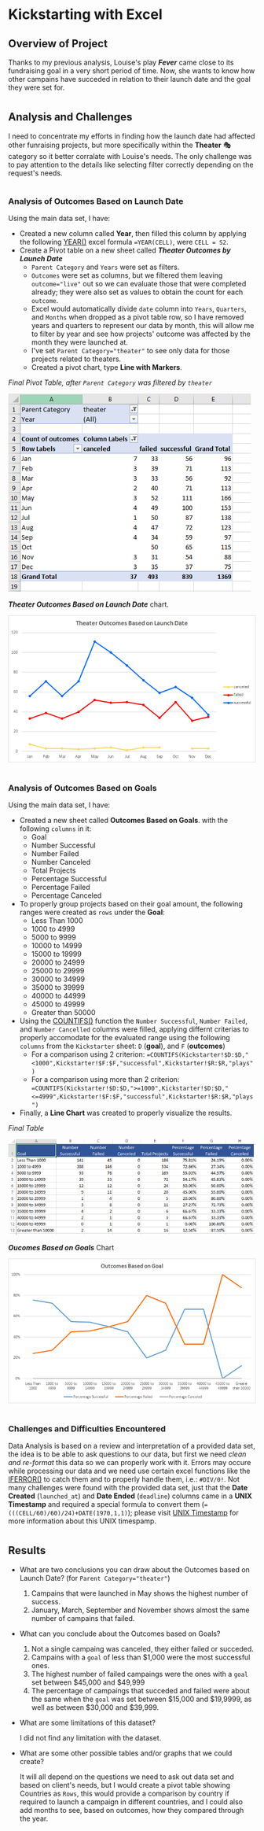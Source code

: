 # Kickstarting with Excel

## Overview of Project
Thanks to my previous analysis, Louise's play ***Fever*** came close to its fundraising goal in a very short period of time. Now, she wants to know how other campains have succeded in relation to their launch date and the goal they were set for.
#
## Analysis and Challenges
I need to concentrate my efforts in finding how the launch date had affected other funraising projects, but more specifically within the __Theater__ :performing_arts: category so it better corralate with Louise's needs. The only challenge was to pay attention to the details like selecting filter correctly depending on the request's needs.
#
### Analysis of Outcomes Based on Launch Date
Using the main data set, I have:
- Created a new column called __Year__, then filled this column by applying the following [YEAR()](https://support.microsoft.com/en-us/office/year-function-c64f017a-1354-490d-981f-578e8ec8d3b9) excel formula `=YEAR(CELL)`, were `CELL = S2`.
- Create a Pivot table on a new sheet called ***Theater Outcomes by Launch Date***
    - `Parent Category` and `Years` were set as filters.
    - `Outcomes` were set as columns, but we filtered them leaving `outcome="live"` out so we can evaluate those that were completed already; they were also set as values to obtain the count for each `outcome`.
    - Excel would automatically divide `date` column into `Years`, `Quarters`, and `Months` when dropped as a pivot table row, so I have removed years and quarters to represent our data by month, this will allow me to filter by year and see how projects' outcome was affected by the month they were launched at.
    - I've set `Parent Category="theater"` to see only data for those projects related to theaters.
    - Created a pivot chart, type __Line with Markers__.

*Final Pivot Table, after `Parent Category` was filtered by `theater`*

![The Pivot Table looks like this](/Resources/PivotTable.png)

***Theater Outcomes Based on Launch Date*** chart.

![Theater Outcomes Based on Launch Date Chart](/Resources/Theater_Outcomes_vs_Launch.png)
#
### Analysis of Outcomes Based on Goals
Using the main data set, I have:
- Created a new sheet called __Outcomes Based on Goals__. with the following `columns` in it:
    - Goal
    - Number Successful
    - Number Failed
    - Number Canceled
    - Total Projects
    - Percentage Successful
    - Percentage Failed
    - Percentage Canceled
- To properly group projects based on their goal amount, the following ranges were created as `rows` under the __Goal__:
    - Less Than 1000
    - 1000 to 4999
    - 5000 to 9999
    - 10000 to 14999
    - 15000 to 19999
    - 20000 to 24999
    - 25000 to 29999
    - 30000 to 34999
    - 35000 to 39999
    - 40000 to 44999
    - 45000 to 49999
    - Greater than 50000
- Using the [COUNTIFS()](https://support.microsoft.com/en-us/office/countifs-function-dda3dc6e-f74e-4aee-88bc-aa8c2a866842) function the `Number Successful`, `Number Failed`, and `Number Cancelled` columns were filled, applying differnt criterias to properly accomodate for the evaluated range using the following `columns` from the `Kickstarter` sheet: `D` (__goal__), and `F` (__outcomes__)
    - For a comparison using 2 criterion: `=COUNTIFS(Kickstarter!$D:$D,"<1000",Kickstarter!$F:$F,"successful",Kickstarter!$R:$R,"plays")`
    - For a comparison using more than 2 criterion: `=COUNTIFS(Kickstarter!$D:$D,">=1000",Kickstarter!$D:$D,"<=4999",Kickstarter!$F:$F,"successful",Kickstarter!$R:$R,"plays")`
- Finally, a __Line Chart__ was created to properly visualize the results.

*Final Table*

![Outcomes Based on Goals table](/Resources/Outcomes_Based_on_Goals_Table.png)


***Oucomes Based on Goals*** Chart

![Outcomes Based on Goals table](/Resources/Outcomes_vs_Goals.png)

#
### Challenges and Difficulties Encountered
Data Analysis is based on a review and interpretation of a provided data set, the idea is to be able to ask questions to our data, but first we need *clean and re-format* this data so we can properly work with it. Errors may occure while processing our data and we need use certain excel functions like the [IFERROR()](https://support.microsoft.com/en-us/office/iferror-function-c526fd07-caeb-47b8-8bb6-63f3e417f611) to catch them and to properly handle them, i.e.: `#DIV/0!`. Not many challenges were found with the provided data set, just that the __Date Created__ (`launched_at`) and __Date Ended__ (`deadline`) columns came in a __UNIX Timestamp__ and required a special formula to convert them (`=(((CELL/60)/60)/24)+DATE(1970,1,1)`); please visit [UNIX Timestamp](https://www.unixtimestamp.com/) for more information about this UNIX timespamp.
#
## Results

- What are two conclusions you can draw about the Outcomes based on Launch Date? (for `Parent Category="theater"`)

    1. Campains that were launched in May shows the highest number of success.
    2. January, March, September and November shows almost the same number of campains that failed.

- What can you conclude about the Outcomes based on Goals?

    1. Not a single campaing was canceled, they either failed or succeded.
    2. Campains with a `goal` of less than $1,000 were the most successful ones.
    3. The highest number of failed campaings were the ones with a `goal` set between $45,000 and $49,999
    4. The percentage of campaings that succeded and failed were about the same when the `goal` was set between $15,000 and $19,9999, as well as between $30,000 and $39,999.

- What are some limitations of this dataset?

    I did not find any limitation with the dataset.

- What are some other possible tables and/or graphs that we could create?

    It will all depend on the questions we need to ask out data set and based on client's needs, but I would create a pivot table showing Countries as `Rows`, this would provide a comparison by country if required to launch a campaign in different countries, and I could also add months to see, based on outcomes, how they compared through the year.
